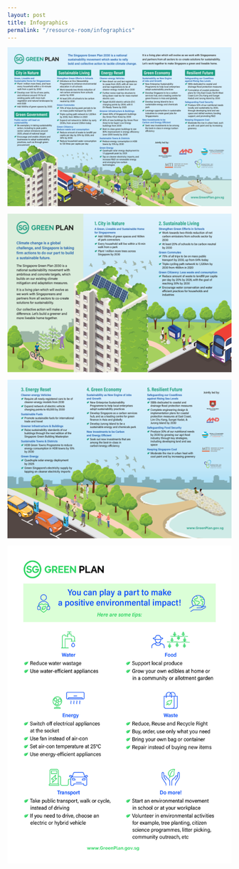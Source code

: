 ```yaml
---
layout: post
title: Infographics
permalink: "/resource-room/infographics"
---
```


![cos overview](/resources/cos-sgp-infographics.png)  


![overview](/resources/sgp_overview_p1.png)  



![](/resources/sgp_overview_p2.png)  



![](/resources/sgp_actionables.jpg)  
